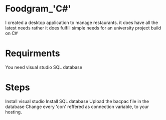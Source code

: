 # Foodgram_'C#'
I created a desktop application to manage restaurants. it does have all the latest needs rather it does fulfill simple needs for an university project build on C# 

# Requirments
  You need visual studio
  SQL database 
  
# Steps
  Install visual studio
  Install SQL database 
  Upload the bacpac file in the database
  Change every 'con' reffered as connection variable, to your hosting.

